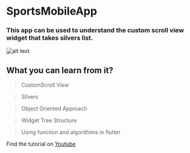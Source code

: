# SportsMobileApp
### This app can be used to understand the custom scroll view widget that takes silvers list.


![alt text](https://github.com/bilalsaeedjh/SportsMobileApp/blob/master/lib/Giff/Giff.gif?raw=true)



## What you can learn from it?
  
   >CustomScroll View
  
  > Silvers
  
  > Object Oriented Approach
  
  > Widget Tree Structure
  
  > Using function and algorithims in flutter

  
  
Find the tutorial on [Youtube](https://www.youtube.com/channel/UCZSgQGG74K2yuEDnbG4U1tQ?view_as=subscriber)
